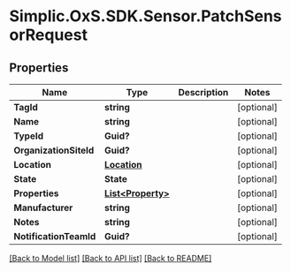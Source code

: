 # Simplic.OxS.SDK.Sensor.PatchSensorRequest

## Properties

Name | Type | Description | Notes
------------ | ------------- | ------------- | -------------
**TagId** | **string** |  | [optional] 
**Name** | **string** |  | [optional] 
**TypeId** | **Guid?** |  | [optional] 
**OrganizationSiteId** | **Guid?** |  | [optional] 
**Location** | [**Location**](Location.md) |  | [optional] 
**State** | **State** |  | [optional] 
**Properties** | [**List&lt;Property&gt;**](Property.md) |  | [optional] 
**Manufacturer** | **string** |  | [optional] 
**Notes** | **string** |  | [optional] 
**NotificationTeamId** | **Guid?** |  | [optional] 

[[Back to Model list]](../README.md#documentation-for-models) [[Back to API list]](../README.md#documentation-for-api-endpoints) [[Back to README]](../README.md)


